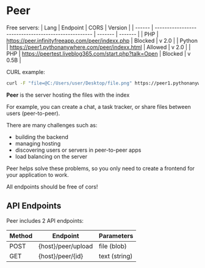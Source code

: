 # Peer

Free servers:
| Lang   | Endpoint                                             | CORS    | Version |
| ------ | ---------------------------------------------------- | ------- | ------- |
| PHP    | https://peer.infinityfreeapp.com/peer/indexx.php     | Blocked | v 2.0   |
| Python | https://peer1.pythonanywhere.com/peer/indexx.html    | Allowed | v 2.0   |
| PHP    | https://peertest.liveblog365.com/start.php?talk=Open | Blocked | v 0.5B  |

CURL example:
```bash
curl -F "file=@C:/Users/user/Desktop/file.png" https://peer1.pythonanywhere.com/peer/upload
```

**Peer** is the server hosting the files with the index

For example, you can create a chat, a task tracker, or share files between users (peer-to-peer).

There are many challenges such as:
- building the backend
- managing hosting
- discovering users or servers in peer-to-peer apps
- load balancing on the server

Peer helps solve these problems, so you only need to create a frontend for your application to work.

All endpoints should be free of cors!

## API Endpoints

Peer includes 2 API endpoints: <br />

| Method | Endpoint                      | Parameters                 |
| ------ | ----------------------------- | -------------------------- |
| POST   | {host}/peer/upload            | file (blob)                |
| GET    | {host}/peer/{id}              | text (string)              |
